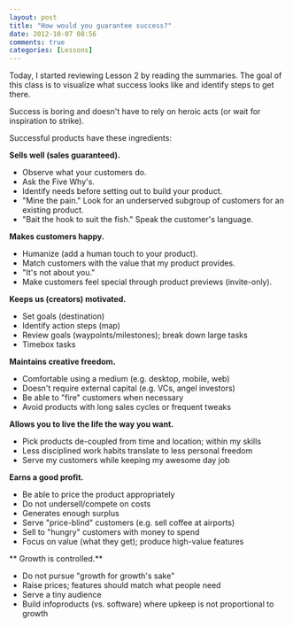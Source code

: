 ```yaml
---
layout: post
title: "How would you guarantee success?"
date: 2012-10-07 08:56
comments: true
categories: [Lessons]
---
```


Today, I started reviewing Lesson 2 by reading the summaries. The goal of this class is to visualize what success looks like
and identify steps to get there.

Success is boring and doesn't have to rely on heroic acts (or wait for inspiration to strike).

Successful products have these ingredients:

**Sells well (sales guaranteed).**

* Observe what your customers do.
* Ask the Five Why's.
* Identify needs before setting out to build your product.
* "Mine the pain." Look for an underserved subgroup of customers for an existing product.
* "Bait the hook to suit the fish." Speak the customer's language.

**Makes customers happy.**

* Humanize (add a human touch to your product).
* Match customers with the value that my product provides.
* "It's not about you."
* Make customers feel special through product previews (invite-only).

**Keeps us (creators) motivated.**

* Set goals (destination)
* Identify action steps (map)
* Review goals (waypoints/milestones); break down large tasks
* Timebox tasks

**Maintains creative freedom.**

* Comfortable using a medium (e.g. desktop, mobile, web)
* Doesn't require external capital (e.g. VCs, angel investors)
* Be able to "fire" customers when necessary
* Avoid products with long sales cycles or frequent tweaks

**Allows you to live the life the way you want.**

* Pick products de-coupled from time and location; within my skills
* Less disciplined work habits translate to less personal freedom
* Serve my customers while keeping my awesome day job

**Earns a good profit.**

* Be able to price the product appropriately
* Do not undersell/compete on costs
* Generates enough surplus
* Serve "price-blind" customers (e.g. sell coffee at airports)
* Sell to "hungry" customers with money to spend
* Focus on value (what they get); produce high-value features

** Growth is controlled.**

* Do not pursue "growth for growth's sake"
* Raise prices; features should match what people need
* Serve a tiny audience
* Build infoproducts (vs. software) where upkeep is not proportional to growth

